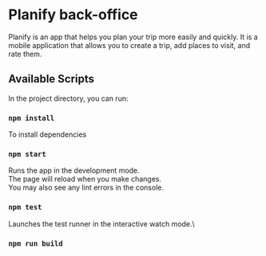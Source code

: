 # Planify back-office

Planify is an app that helps you plan your trip more easily and quickly. It is a mobile application that allows you to create a trip, add places to visit, and rate them.

## Available Scripts

In the project directory, you can run:

### `npm install`

To install dependencies

### `npm start`

Runs the app in the development mode.\
The page will reload when you make changes.\
You may also see any lint errors in the console.

### `npm test`

Launches the test runner in the interactive watch mode.\

### `npm run build`
